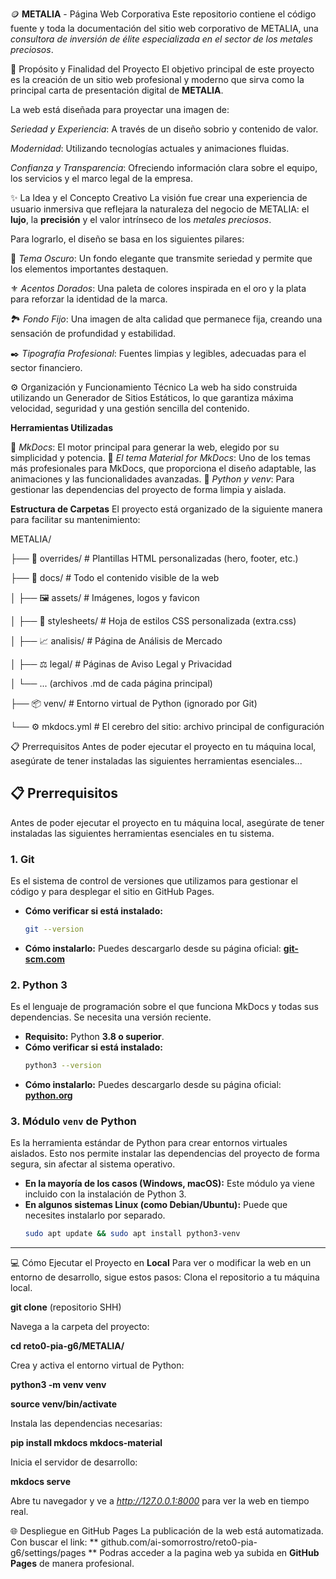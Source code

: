 🪙 **METALIA** - Página Web Corporativa
Este repositorio contiene el código fuente y toda la documentación del sitio web corporativo de METALIA, una *consultora de inversión de élite especializada en el sector de los metales preciosos*.

🎯 Propósito y Finalidad del Proyecto
El objetivo principal de este proyecto es la creación de un sitio web profesional y moderno que sirva como la principal carta de presentación digital de **METALIA**. 

La web está diseñada para proyectar una imagen de:

*Seriedad y Experiencia*: A través de un diseño sobrio y contenido de valor.

*Modernidad*: Utilizando tecnologías actuales y animaciones fluidas.

*Confianza y Transparencia*: Ofreciendo información clara sobre el equipo, los servicios y el marco legal de la empresa.

✨ La Idea y el Concepto Creativo
La visión fue crear una experiencia de usuario inmersiva que reflejara la naturaleza del negocio de METALIA: el **lujo**, la **precisión** y el valor intrínseco de los *metales preciosos*.

Para lograrlo, el diseño se basa en los siguientes pilares:

🌃 *Tema Oscuro*: Un fondo elegante que transmite seriedad y permite que los elementos importantes destaquen.

⚜️ *Acentos Dorados*: Una paleta de colores inspirada en el oro y la plata para reforzar la identidad de la marca.

🏞️ *Fondo Fijo*: Una imagen de alta calidad que permanece fija, creando una sensación de profundidad y estabilidad.

✒️ *Tipografía Profesional*: Fuentes limpias y legibles, adecuadas para el sector financiero.

⚙️ Organización y Funcionamiento Técnico
La web ha sido construida utilizando un Generador de Sitios Estáticos, lo que garantiza máxima velocidad, seguridad y una gestión sencilla del contenido.

**Herramientas Utilizadas**

🚀 *MkDocs*: El motor principal para generar la web, elegido por su simplicidad y potencia.
🎨 *El tema Material for MkDocs*: Uno de los temas más profesionales para MkDocs, que proporciona el diseño adaptable, las animaciones y las funcionalidades avanzadas.
🐍 *Python y venv*: Para gestionar las dependencias del proyecto de forma limpia y aislada.

**Estructura de Carpetas**
El proyecto está organizado de la siguiente manera para facilitar su mantenimiento:

METALIA/

├── 📂 overrides/       # Plantillas HTML personalizadas (hero, footer, etc.)

├── 📂 docs/            # Todo el contenido visible de la web

│   ├── 🖼️ assets/      # Imágenes, logos y favicon

│   ├── 🎨 stylesheets/ # Hoja de estilos CSS personalizada (extra.css)

│   ├── 📈 analisis/    # Página de Análisis de Mercado

│   ├── ⚖️ legal/       # Páginas de Aviso Legal y Privacidad

│   └── ... (archivos .md de cada página principal)

├── 📦 venv/            # Entorno virtual de Python (ignorado por Git)

└── ⚙️ mkdocs.yml       # El cerebro del sitio: archivo principal de configuración

📋 Prerrequisitos
Antes de poder ejecutar el proyecto en tu máquina local, asegúrate de tener instaladas las siguientes herramientas esenciales...

## 📋 **Prerrequisitos**

Antes de poder ejecutar el proyecto en tu máquina local, asegúrate de tener instaladas las siguientes herramientas esenciales en tu sistema.

### 1. Git

Es el sistema de control de versiones que utilizamos para gestionar el código y para desplegar el sitio en GitHub Pages.

*   **Cómo verificar si está instalado:**
    ```bash
    git --version
    ```
*   **Cómo instalarlo:**
    Puedes descargarlo desde su página oficial: **[git-scm.com](https://git-scm.com/downloads)**

### 2. Python 3

Es el lenguaje de programación sobre el que funciona MkDocs y todas sus dependencias. Se necesita una versión reciente.

*   **Requisito:** Python **3.8 o superior**.
*   **Cómo verificar si está instalado:**
    ```bash
    python3 --version
    ```
*   **Cómo instalarlo:**
    Puedes descargarlo desde su página oficial: **[python.org](https://www.python.org/downloads/)**

### 3. Módulo `venv` de Python

Es la herramienta estándar de Python para crear entornos virtuales aislados. Esto nos permite instalar las dependencias del proyecto de forma segura, sin afectar al sistema operativo.

*   **En la mayoría de los casos (Windows, macOS):** Este módulo ya viene incluido con la instalación de Python 3.
*   **En algunos sistemas Linux (como Debian/Ubuntu):** Puede que necesites instalarlo por separado.
    ```bash
    sudo apt update && sudo apt install python3-venv
    ```

---

💻 Cómo Ejecutar el Proyecto en **Local**
Para ver o modificar la web en un entorno de desarrollo, sigue estos pasos:
Clona el repositorio a tu máquina local.

**git clone** (repositorio SHH)

Navega a la carpeta del proyecto:

**cd reto0-pia-g6/METALIA/**

Crea y activa el entorno virtual de Python:

**python3 -m venv venv**

**source venv/bin/activate**

Instala las dependencias necesarias:

**pip install mkdocs mkdocs-material**

Inicia el servidor de desarrollo:

**mkdocs serve**

Abre tu navegador y ve a *http://127.0.0.1:8000* para ver la web en tiempo real.

🌐 Despliegue en GitHub Pages
La publicación de la web está automatizada. Con buscar el link:  ** github.com/ai-somorrostro/reto0-pia-g6/settings/pages ** Podras acceder a la pagina web ya subida en **GitHub Pages** de manera profesional.